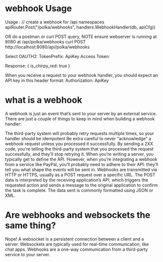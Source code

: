 # webhook Usage

Usage :
// create a webhook for /api namespaces
 apiRouter.Post("/polka/webhooks", handlers.WebhookHandler(db, apiCfg))

 OR do a postman or curl POST query, NOTE ensure webserver is running at 8080 at /api/polka/webhooks
 curl POST http://localhost:8080/api/polka/webhooks

Select OAUTH2:
TokenPrefix: ApiKey
Access Token: <give the acess token>

 Response:
 {
	is_chirpy_red: true
 }

When you receive a request to your webhook handler, you should expect an API key in this header format:
Authorization: ApiKey <key>

# what is a webhook
A webhook is just an event that’s sent to your server by an external service. There are just a couple of things to keep in mind when building a webhook handler:

The third-party system will probably retry requests multiple times, so your handler should be idempotent
Be extra careful to never “acknowledge” a webhook request unless you processed it successfully. By sending a 2XX code, you're telling the third-party system that you processed the request successfully, and they'll stop retrying it.
When you’re writing a server, you typically get to define the API. However, when you’re integrating a webhook from a service like PayPal, you’ll probably need to adhere to their API: they’ll tell you what shape the events will be sent in.
Webhooks are transmitted via HTTP or HTTPS, usually as a POST request over a specific URL. The POST data is interpreted by the receiving application’s API, which triggers the requested action and sends a message to the original application to confirm the task is complete. The data sent is commonly formatted using JSON or XML.

# Are webhooks and websockets the same thing?
Nope! A websocket is a persistent connection between a client and a server. Websockets are typically used for real-time communication, like chat apps. Webhooks are a one-way communication from a third-party service to your server.



